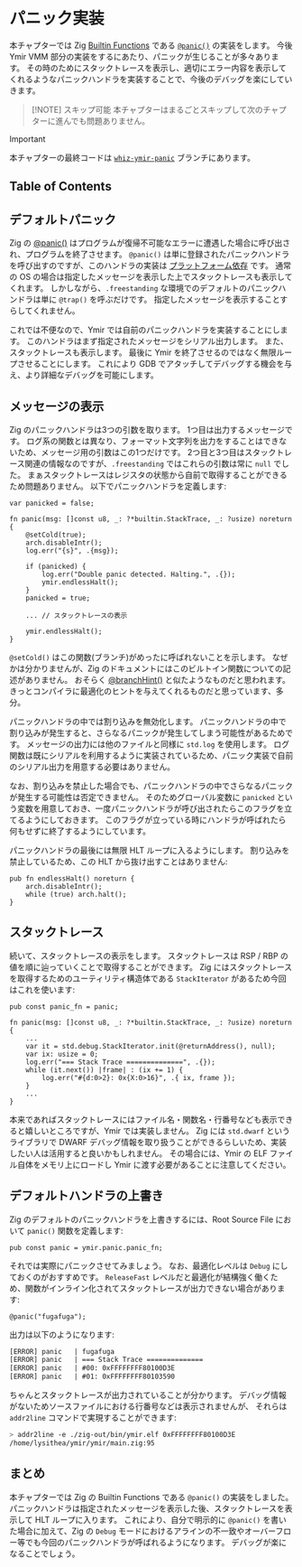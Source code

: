 # パニック実装

本チャプターでは Zig [Builtin Functions](https://ziglang.org/documentation/master/#Builtin-Functions) である [`@panic()`](https://ziglang.org/documentation/master/#panic) の実装をします。
今後 Ymir VMM 部分の実装をするにあたり、パニックが生じることが多々あります。
その時のためにスタックトレースを表示し、適切にエラー内容を表示してくれるようなパニックハンドラを実装することで、今後のデバッグを楽にしていきます。

> [!NOTE] スキップ可能
> 本チャプターはまるごとスキップして次のチャプターに進んでも問題ありません。

> [!IMPORTANT]
> 本チャプターの最終コードは [`whiz-ymir-panic`](https://github.com/smallkirby/ymir/tree/whiz-ymir-panic) ブランチにあります。

## Table of Contents

<!-- toc -->

## デフォルトパニック

Zig の [@panic()](https://ziglang.org/documentation/master/#panic) はプログラムが復帰不可能なエラーに遭遇した場合に呼び出され、プログラムを終了させます。
`@panic()` は単に登録されたパニックハンドラを呼び出すのですが、このハンドラの実装は [プラットフォーム依存](https://github.com/ziglang/zig/blob/3054486d1dedd49553680da2c074d1ab413797fd/lib/std/debug.zig#L462) です。
通常の OS の場合は指定したメッセージを表示した上でスタックトレースも表示してくれます。
しかしながら、`.freestanding` な環境でのデフォルトのパニックハンドラは単に `@trap()` を呼ぶだけです。
指定したメッセージを表示することすらしてくれません。

これでは不便なので、Ymir では自前のパニックハンドラを実装することにします。
このハンドラはまず指定されたメッセージをシリアル出力します。
また、スタックトレースも表示します。
最後に Ymir を終了させるのではなく無限ループさせることにします。
これにより GDB でアタッチしてデバッグする機会を与え、より詳細なデバッグを可能にします。

## メッセージの表示

Zig のパニックハンドラは3つの引数を取ります。
1つ目は出力するメッセージです。
ログ系の関数とは異なり、フォーマット文字列を出力をすることはできないため、メッセージ用の引数はこの1つだけです。
2つ目と3つ目はスタックトレース関連の情報なのですが、`.freestanding` ではこれらの引数は常に `null` でした。
まぁスタックトレースはレジスタの状態から自前で取得することができるため問題ありません。
以下でパニックハンドラを定義します:

```ymir/panic.zig
var panicked = false;

fn panic(msg: []const u8, _: ?*builtin.StackTrace, _: ?usize) noreturn {
    @setCold(true);
    arch.disableIntr();
    log.err("{s}", .{msg});

    if (panicked) {
        log.err("Double panic detected. Halting.", .{});
        ymir.endlessHalt();
    }
    panicked = true;

    ... // スタックトレースの表示

    ymir.endlessHalt();
}
```

`@setCold()` はこの関数(ブランチ)がめったに呼ばれないことを示します。
なぜかは分かりませんが、Zig のドキュメントにはこのビルトイン関数についての記述がありません。
おそらく [@branchHint()](https://ziglang.org/documentation/master/#branchHint) と似たようなものだと思われます。
きっとコンパイラに最適化のヒントを与えてくれるものだと思っています、多分。

パニックハンドラの中では割り込みを無効化します。
パニックハンドラの中で割り込みが発生すると、さらなるパニックが発生してしまう可能性があるためです。
メッセージの出力には他のファイルと同様に `std.log` を使用します。
ログ関数は既にシリアルを利用するように実装されているため、パニック実装で自前のシリアル出力を用意する必要はありません。

なお、割り込みを禁止した場合でも、パニックハンドラの中でさらなるパニックが発生する可能性は否定できません。
そのためグローバル変数に `panicked` という変数を用意しておき、一度パニックハンドラが呼び出されたらこのフラグを立てるようにしておきます。
このフラグが立っている時にハンドラが呼ばれたら何もせずに終了するようにしています。

パニックハンドラの最後には無限 HLT ループに入るようにします。
割り込みを禁止しているため、この HLT から抜け出すことはありません:

```ymir/ymir.zig
pub fn endlessHalt() noreturn {
    arch.disableIntr();
    while (true) arch.halt();
}
```

## スタックトレース

続いて、スタックトレースの表示をします。
スタックトレースは RSP / RBP の値を順に辿っていくことで取得することができます。
Zig にはスタックトレースを取得するためのユーティリティ構造体である `StackIterator` があるため今回はこれを使います:

```ymir/panic.zig
pub const panic_fn = panic;

fn panic(msg: []const u8, _: ?*builtin.StackTrace, _: ?usize) noreturn {
    ...
    var it = std.debug.StackIterator.init(@returnAddress(), null);
    var ix: usize = 0;
    log.err("=== Stack Trace ==============", .{});
    while (it.next()) |frame| : (ix += 1) {
        log.err("#{d:0>2}: 0x{X:0>16}", .{ ix, frame });
    }
    ...
}
```

本来であればスタックトレースにはファイル名・関数名・行番号なども表示できると嬉しいところですが、Ymir では実装しません。
Zig には `std.dwarf` というライブラリで DWARF デバッグ情報を取り扱うことができるらしいため、実装したい人は活用すると良いかもしれません。
その場合には、Ymir の ELF ファイル自体をメモリ上にロードし Ymir に渡す必要があることに注意してください。

## デフォルトハンドラの上書き

Zig のデフォルトのパニックハンドラを上書きするには、Root Source File において `panic()` 関数を定義します:

```ymir/main.zig
pub const panic = ymir.panic.panic_fn;
```

それでは実際にパニックさせてみましょう。
なお、最適化レベルは `Debug` にしておくのがおすすめです。
`ReleaseFast` レベルだと最適化が結構強く働くため、関数がインライン化されてスタックトレースが出力できない場合があります:

```ymir/main.tmp.zig
@panic("fugafuga");
```

出力は以下のようになります:

```txt
[ERROR] panic   | fugafuga
[ERROR] panic   | === Stack Trace ==============
[ERROR] panic   | #00: 0xFFFFFFFF80100D3E
[ERROR] panic   | #01: 0xFFFFFFFF80103590
```

ちゃんとスタックトレースが出力されていることが分かります。
デバッグ情報がないためソースファイルにおける行番号などは表示されませんが、
それらは `addr2line` コマンドで実現することができます:

```sh
> addr2line -e ./zig-out/bin/ymir.elf 0xFFFFFFFF80100D3E
/home/lysithea/ymir/ymir/main.zig:95
```

## まとめ

本チャプターでは Zig の Builtin Functions である `@panic()` の実装をしました。
パニックハンドラは指定されたメッセージを表示した後、スタックトレースを表示して HLT ループに入ります。
これにより、自分で明示的に `@panic()` を書いた場合に加えて、Zig の `Debug` モードにおけるアラインの不一致やオーバーフロー等でも今回のパニックハンドラが呼ばれるようになります。
デバッグが楽になることでしょう。

